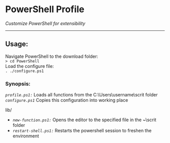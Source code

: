 # PowerShell Profile  
_Customize PowerShell for extensibility_  

---  

## Usage:  
Navigate PowerShell to the download folder:  
`> cd PowerShell`  
Load the configure file:  
`. ./configure.ps1`

### Synopsis:  
_`profile.ps1:`_ Loads all functions from the C:\Users\username\scrit folder  
_`configure.ps1`_ Copies this configuration into working place  

lib/  
- _`new-function.ps1:`_ Opens the editor to the specified file in the ~\scrit folder  
- _`restart-shell.ps1:`_ Restarts the powershell session to freshen the environment  
